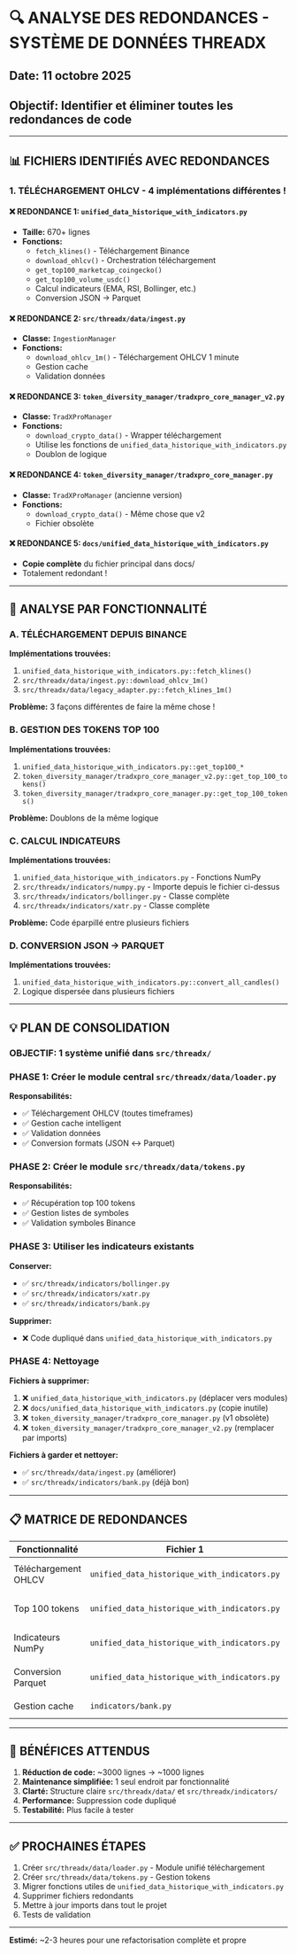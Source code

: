 # 🔍 ANALYSE DES REDONDANCES - SYSTÈME DE DONNÉES THREADX

## Date: 11 octobre 2025
## Objectif: Identifier et éliminer toutes les redondances de code

---

## 📊 FICHIERS IDENTIFIÉS AVEC REDONDANCES

### 1. **TÉLÉCHARGEMENT OHLCV** - 4 implémentations différentes !

#### ❌ REDONDANCE 1: `unified_data_historique_with_indicators.py`
- **Taille:** 670+ lignes
- **Fonctions:**
  - `fetch_klines()` - Téléchargement Binance
  - `download_ohlcv()` - Orchestration téléchargement
  - `get_top100_marketcap_coingecko()`
  - `get_top100_volume_usdc()`
  - Calcul indicateurs (EMA, RSI, Bollinger, etc.)
  - Conversion JSON → Parquet

#### ❌ REDONDANCE 2: `src/threadx/data/ingest.py`
- **Classe:** `IngestionManager`
- **Fonctions:**
  - `download_ohlcv_1m()` - Téléchargement OHLCV 1 minute
  - Gestion cache
  - Validation données

#### ❌ REDONDANCE 3: `token_diversity_manager/tradxpro_core_manager_v2.py`
- **Classe:** `TradXProManager`
- **Fonctions:**
  - `download_crypto_data()` - Wrapper téléchargement
  - Utilise les fonctions de `unified_data_historique_with_indicators.py`
  - Doublon de logique

#### ❌ REDONDANCE 4: `token_diversity_manager/tradxpro_core_manager.py`
- **Classe:** `TradXProManager` (ancienne version)
- **Fonctions:**
  - `download_crypto_data()` - Même chose que v2
  - Fichier obsolète

#### ❌ REDONDANCE 5: `docs/unified_data_historique_with_indicators.py`
- **Copie complète** du fichier principal dans docs/
- Totalement redondant !

---

## 🎯 ANALYSE PAR FONCTIONNALITÉ

### A. TÉLÉCHARGEMENT DEPUIS BINANCE

**Implémentations trouvées:**
1. `unified_data_historique_with_indicators.py::fetch_klines()`
2. `src/threadx/data/ingest.py::download_ohlcv_1m()`
3. `src/threadx/data/legacy_adapter.py::fetch_klines_1m()`

**Problème:** 3 façons différentes de faire la même chose !

### B. GESTION DES TOKENS TOP 100

**Implémentations trouvées:**
1. `unified_data_historique_with_indicators.py::get_top100_*`
2. `token_diversity_manager/tradxpro_core_manager_v2.py::get_top_100_tokens()`
3. `token_diversity_manager/tradxpro_core_manager.py::get_top_100_tokens()`

**Problème:** Doublons de la même logique

### C. CALCUL INDICATEURS

**Implémentations trouvées:**
1. `unified_data_historique_with_indicators.py` - Fonctions NumPy
2. `src/threadx/indicators/numpy.py` - Importe depuis le fichier ci-dessus
3. `src/threadx/indicators/bollinger.py` - Classe complète
4. `src/threadx/indicators/xatr.py` - Classe complète

**Problème:** Code éparpillé entre plusieurs fichiers

### D. CONVERSION JSON → PARQUET

**Implémentations trouvées:**
1. `unified_data_historique_with_indicators.py::convert_all_candles()`
2. Logique dispersée dans plusieurs fichiers

---

## 💡 PLAN DE CONSOLIDATION

### OBJECTIF: 1 système unifié dans `src/threadx/`

### PHASE 1: Créer le module central `src/threadx/data/loader.py`

**Responsabilités:**
- ✅ Téléchargement OHLCV (toutes timeframes)
- ✅ Gestion cache intelligent
- ✅ Validation données
- ✅ Conversion formats (JSON ↔ Parquet)

### PHASE 2: Créer le module `src/threadx/data/tokens.py`

**Responsabilités:**
- ✅ Récupération top 100 tokens
- ✅ Gestion listes de symboles
- ✅ Validation symboles Binance

### PHASE 3: Utiliser les indicateurs existants

**Conserver:**
- ✅ `src/threadx/indicators/bollinger.py`
- ✅ `src/threadx/indicators/xatr.py`
- ✅ `src/threadx/indicators/bank.py`

**Supprimer:**
- ❌ Code dupliqué dans `unified_data_historique_with_indicators.py`

### PHASE 4: Nettoyage

**Fichiers à supprimer:**
1. ❌ `unified_data_historique_with_indicators.py` (déplacer vers modules)
2. ❌ `docs/unified_data_historique_with_indicators.py` (copie inutile)
3. ❌ `token_diversity_manager/tradxpro_core_manager.py` (v1 obsolète)
4. ❌ `token_diversity_manager/tradxpro_core_manager_v2.py` (remplacer par imports)

**Fichiers à garder et nettoyer:**
- ✅ `src/threadx/data/ingest.py` (améliorer)
- ✅ `src/threadx/indicators/bank.py` (déjà bon)

---

## 📋 MATRICE DE REDONDANCES

| Fonctionnalité       | Fichier 1                                    | Fichier 2                     | Fichier 3                  | Action                               |
| -------------------- | -------------------------------------------- | ----------------------------- | -------------------------- | ------------------------------------ |
| Téléchargement OHLCV | `unified_data_historique_with_indicators.py` | `src/threadx/data/ingest.py`  | `legacy_adapter.py`        | Consolider dans `data/loader.py`     |
| Top 100 tokens       | `unified_data_historique_with_indicators.py` | `tradxpro_core_manager_v2.py` | `tradxpro_core_manager.py` | Consolider dans `data/tokens.py`     |
| Indicateurs NumPy    | `unified_data_historique_with_indicators.py` | `indicators/numpy.py`         | -                          | Garder dans `indicators/` uniquement |
| Conversion Parquet   | `unified_data_historique_with_indicators.py` | Dispersé                      | -                          | Consolider dans `data/loader.py`     |
| Gestion cache        | `indicators/bank.py`                         | `data/ingest.py`              | -                          | Unifier avec `bank.py`               |

---

## 🎯 BÉNÉFICES ATTENDUS

1. **Réduction de code:** ~3000 lignes → ~1000 lignes
2. **Maintenance simplifiée:** 1 seul endroit par fonctionnalité
3. **Clarté:** Structure claire `src/threadx/data/` et `src/threadx/indicators/`
4. **Performance:** Suppression code dupliqué
5. **Testabilité:** Plus facile à tester

---

## ✅ PROCHAINES ÉTAPES

1. Créer `src/threadx/data/loader.py` - Module unifié téléchargement
2. Créer `src/threadx/data/tokens.py` - Gestion tokens
3. Migrer fonctions utiles de `unified_data_historique_with_indicators.py`
4. Supprimer fichiers redondants
5. Mettre à jour imports dans tout le projet
6. Tests de validation

---

**Estimé:** ~2-3 heures pour une refactorisation complète et propre
